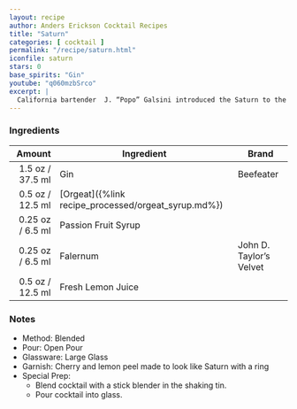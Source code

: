 ```yaml
---
layout: recipe
author: Anders Erickson Cocktail Recipes
title: "Saturn"
categories: [ cocktail ]
permalink: "/recipe/saturn.html"
iconfile: saturn
stars: 0
base_spirits: "Gin"
youtube: "q060mzbSrco"
excerpt: |
  California bartender  J. “Popo” Galsini introduced the Saturn to the world in 1967 when he won the International Bartender’s Association World Championship with it. Originally he titled his gin creation the X-15 after an American rocket plane, but shortly after doing so one of those planes crashed, killing its pilot. Reportedly, Galsini changed the name of the drink to the Saturn for the competition, in honor of the Saturn rocket that propelled the first Apollo rocket flight into space, months after the fateful X-15 crash.
---
```


### Ingredients

|  Amount | Ingredient                                | Brand                   |
| ------: | ----------------------------------------- | ----------------------- |
|  1.5 oz / 37.5 ml | Gin                                       | Beefeater               |
|  0.5 oz / 12.5 ml | [Orgeat]({%link recipe_processed/orgeat_syrup.md%}) |
| 0.25 oz / 6.5 ml | Passion Fruit Syrup                       |
| 0.25 oz / 6.5 ml | Falernum                                  | John D. Taylor’s Velvet |
|  0.5 oz / 12.5 ml | Fresh Lemon Juice                         |

### Notes

- Method: Blended
- Pour: Open Pour
- Glassware: Large Glass
- Garnish: Cherry and lemon peel made to look like Saturn with a ring
- Special Prep:
  - Blend cocktail with a stick blender in the shaking tin.
  - Pour cocktail into glass.
